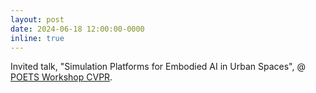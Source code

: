```yaml
---
layout: post
date: 2024-06-18 12:00:00-0000
inline: true
---
```


Invited talk, "Simulation Platforms for Embodied AI in Urban Spaces", @ <a href="https://poets2024.github.io/">POETS Workshop CVPR</a>.
